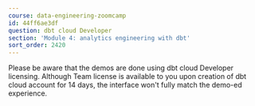 ```yaml
---
course: data-engineering-zoomcamp
id: 44ff6ae3df
question: dbt cloud Developer
section: 'Module 4: analytics engineering with dbt'
sort_order: 2420
---
```


Please be aware that the demos are done using dbt cloud Developer licensing. Although Team license is available to you upon creation of dbt cloud account for 14 days, the interface won't fully match the demo-ed experience.

